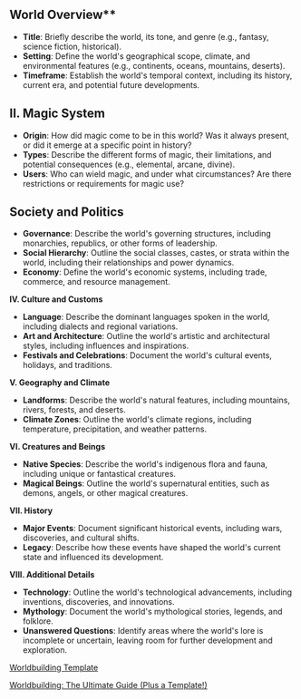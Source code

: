 ## World Overview**

* **Title**: Briefly describe the world, its tone, and genre (e.g., fantasy, science fiction, historical).
* **Setting**: Define the world's geographical scope, climate, and environmental features (e.g., continents, oceans, mountains, deserts).
* **Timeframe**: Establish the world's temporal context, including its history, current era, and potential future developments.

## II. Magic System

* **Origin**: How did magic come to be in this world? Was it always present, or did it emerge at a specific point in history?
* **Types**: Describe the different forms of magic, their limitations, and potential consequences (e.g., elemental, arcane, divine).
* **Users**: Who can wield magic, and under what circumstances? Are there restrictions or requirements for magic use?

## Society and Politics

* **Governance**: Describe the world's governing structures, including monarchies, republics, or other forms of leadership.
* **Social Hierarchy**: Outline the social classes, castes, or strata within the world, including their relationships and power dynamics.
* **Economy**: Define the world's economic systems, including trade, commerce, and resource management.

**IV. Culture and Customs**

* **Language**: Describe the dominant languages spoken in the world, including dialects and regional variations.
* **Art and Architecture**: Outline the world's artistic and architectural styles, including influences and inspirations.
* **Festivals and Celebrations**: Document the world's cultural events, holidays, and traditions.

**V. Geography and Climate**

* **Landforms**: Describe the world's natural features, including mountains, rivers, forests, and deserts.
* **Climate Zones**: Outline the world's climate regions, including temperature, precipitation, and weather patterns.

**VI. Creatures and Beings**

* **Native Species**: Describe the world's indigenous flora and fauna, including unique or fantastical creatures.
* **Magical Beings**: Outline the world's supernatural entities, such as demons, angels, or other magical creatures.

**VII. History**

* **Major Events**: Document significant historical events, including wars, discoveries, and cultural shifts.
* **Legacy**: Describe how these events have shaped the world's current state and influenced its development.

**VIII. Additional Details**

* **Technology**: Outline the world's technological advancements, including inventions, discoveries, and innovations.
* **Mythology**: Document the world's mythological stories, legends, and folklore.
* **Unanswered Questions**: Identify areas where the world's lore is incomplete or uncertain, leaving room for further development and exploration.

[Worldbuilding Template](https://kindlepreneur.com/worldbuilding-template/)

[Worldbuilding: The Ultimate Guide (Plus a Template!)](https://www.scribophile.com/academy/what-is-worldbuilding)
